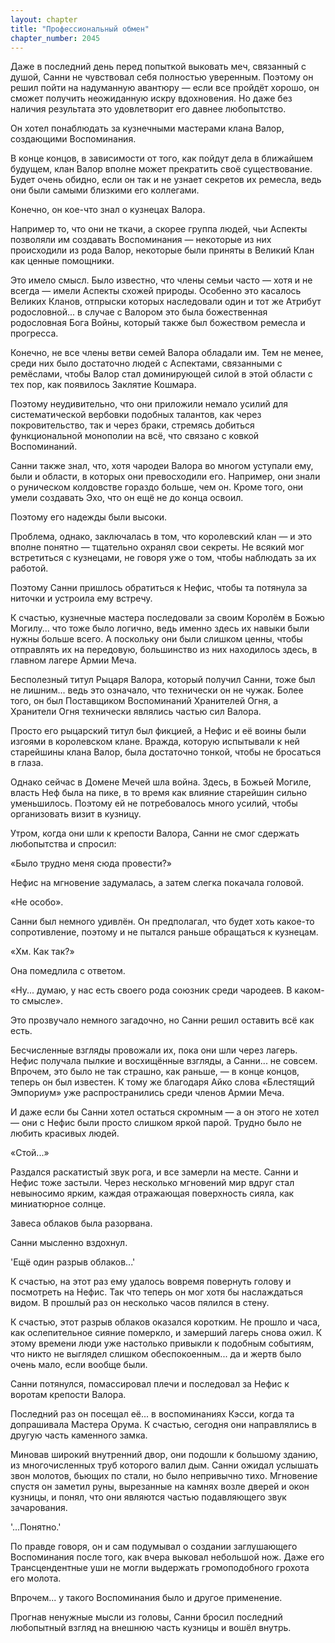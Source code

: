 ```yaml
---
layout: chapter
title: "Профессиональный обмен"
chapter_number: 2045
---
```




Даже в последний день перед попыткой выковать меч, связанный с душой, Санни не чувствовал себя полностью уверенным. Поэтому он решил пойти на надуманную авантюру — если все пройдёт хорошо, он сможет получить неожиданную искру вдохновения. Но даже без наличия результата это удовлетворит его давнее любопытство.

Он хотел понаблюдать за кузнечными мастерами клана Валор, создающими Воспоминания.

В конце концов, в зависимости от того, как пойдут дела в ближайшем будущем, клан Валор вполне может прекратить своё существование. Будет очень обидно, если он так и не узнает секретов их ремесла, ведь они были самыми близкими его коллегами.

Конечно, он кое-что знал о кузнецах Валора.

Например то, что они не ткачи, а скорее группа людей, чьи Аспекты позволяли им создавать Воспоминания — некоторые из них происходили из рода Валор, некоторые были приняты в Великий Клан как ценные помощники.

Это имело смысл. Было известно, что члены семьи часто — хотя и не всегда — имели Аспекты схожей природы. Особенно это касалось Великих Кланов, отпрыски которых наследовали один и тот же Атрибут родословной... в случае с Валором это была божественная родословная Бога Войны, который также был божеством ремесла и прогресса.

Конечно, не все члены ветви семей Валора обладали им. Тем не менее, среди них было достаточно людей с Аспектами, связанными с ремёслами, чтобы Валор стал доминирующей силой в этой области с тех пор, как появилось Заклятие Кошмара.

Поэтому неудивительно, что они приложили немало усилий для систематической вербовки подобных талантов, как через покровительство, так и через браки, стремясь добиться функциональной монополии на всё, что связано с ковкой Воспоминаний.

Санни также знал, что, хотя чародеи Валора во многом уступали ему, были и области, в которых они превосходили его. Например, они знали о руническом колдовстве гораздо больше, чем он. Кроме того, они умели создавать Эхо, что он ещё не до конца освоил.

Поэтому его надежды были высоки.

Проблема, однако, заключалась в том, что королевский клан — и это вполне понятно — тщательно охранял свои секреты. Не всякий мог встретиться с кузнецами, не говоря уже о том, чтобы наблюдать за их работой.

Поэтому Санни пришлось обратиться к Нефис, чтобы та потянула за ниточки и устроила ему встречу.

К счастью, кузнечные мастера последовали за своим Королём в Божью Могилу... что тоже было логично, ведь именно здесь их навыки были нужны больше всего. А поскольку они были слишком ценны, чтобы отправлять их на передовую, большинство из них находилось здесь, в главном лагере Армии Меча.

Бесполезный титул Рыцаря Валора, который получил Санни, тоже был не лишним... ведь это означало, что технически он не чужак. Более того, он был Поставщиком Воспоминаний Хранителей Огня, а Хранители Огня технически являлись частью сил Валора.

Просто его рыцарский титул был фикцией, а Нефис и её воины были изгоями в королевском клане. Вражда, которую испытывали к ней старейшины клана Валор, была достаточно тонкой, чтобы не бросаться в глаза.

Однако сейчас в Домене Мечей шла война. Здесь, в Божьей Могиле, власть Неф была на пике, в то время как влияние старейшин сильно уменьшилось. Поэтому ей не потребовалось много усилий, чтобы организовать визит в кузницу.

Утром, когда они шли к крепости Валора, Санни не смог сдержать любопытства и спросил:

«Было трудно меня сюда провести?»

Нефис на мгновение задумалась, а затем слегка покачала головой.

«Не особо».

Санни был немного удивлён. Он предполагал, что будет хоть какое-то сопротивление, поэтому и не пытался раньше обращаться к кузнецам.

«Хм. Как так?»

Она помедлила с ответом.

«Ну... думаю, у нас есть своего рода союзник среди чародеев. В каком-то смысле».

Это прозвучало немного загадочно, но Санни решил оставить всё как есть.

Бесчисленные взгляды провожали их, пока они шли через лагерь. Нефис получала пылкие и восхищённые взгляды, а Санни... не совсем. Впрочем, это было не так страшно, как раньше, — в конце концов, теперь он был известен. К тому же благодаря Айко слова «Блестящий Эмпориум» уже распространились среди членов Армии Меча.

И даже если бы Санни хотел остаться скромным — а он этого не хотел — они с Нефис были просто слишком яркой парой. Трудно было не любить красивых людей.

«Стой...»

Раздался раскатистый звук рога, и все замерли на месте. Санни и Нефис тоже застыли. Через несколько мгновений мир вдруг стал невыносимо ярким, каждая отражающая поверхность сияла, как миниатюрное солнце.

Завеса облаков была разорвана.

Санни мысленно вздохнул.

'Ещё один разрыв облаков...'

К счастью, на этот раз ему удалось вовремя повернуть голову и посмотреть на Нефис. Так что теперь он мог хотя бы наслаждаться видом. В прошлый раз он несколько часов пялился в стену.

К счастью, этот разрыв облаков оказался коротким. Не прошло и часа, как ослепительное сияние померкло, и замерший лагерь снова ожил. К этому времени люди уже настолько привыкли к подобным событиям, что никто не выглядел слишком обеспокоенным... да и жертв было очень мало, если вообще были.

Санни потянулся, помассировал плечи и последовал за Нефис к воротам крепости Валора.

Последний раз он посещал её... в воспоминаниях Кэсси, когда та допрашивала Мастера Орума. К счастью, сегодня они направлялись в другую часть каменного замка.

Миновав широкий внутренний двор, они подошли к большому зданию, из многочисленных труб которого валил дым. Санни ожидал услышать звон молотов, бьющих по стали, но было непривычно тихо. Мгновение спустя он заметил руны, вырезанные на камнях возле дверей и окон кузницы, и понял, что они являются частью подавляющего звук зачарования.

'...Понятно.'

По правде говоря, он и сам подумывал о создании заглушающего Воспоминания после того, как вчера выковал небольшой нож. Даже его Трансцендентные уши не могли выдержать громоподобного грохота его молота.

Впрочем... у такого Воспоминания было и другое применение.

Прогнав ненужные мысли из головы, Санни бросил последний любопытный взгляд на внешнюю часть кузницы и вошёл внутрь.

